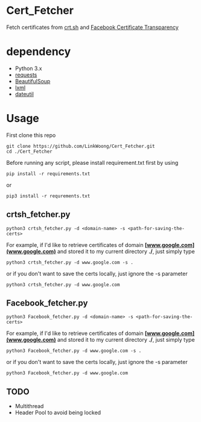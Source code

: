 # Cert_Fetcher
Fetch certificates from [crt.sh](https://crt.sh/) and [Facebook Certificate Transparency](https://developers.facebook.com/tools/ct/)

# dependency
- Python 3.x
- [requests](https://requests.readthedocs.io/en/master/)
- [BeautifulSoup](https://www.crummy.com/software/BeautifulSoup/bs4/doc/)
- [lxml](https://lxml.de/)
- [dateutil](https://pypi.org/project/python-dateutil/)

# Usage
First clone this repo
```
git clone https://github.com/LinkWoong/Cert_Fetcher.git
cd ./Cert_Fetcher
```
Before running any script, please install requirement.txt first by using
```
pip install -r requirements.txt
```
or
```
pip3 install -r requrements.txt
```

## crtsh_fetcher.py
```
python3 crtsh_fetcher.py -d <domain-name> -s <path-for-saving-the-certs>
```
For example, if I'd like to retrieve certificates of domain **[www.google.com](www.google.com)** and stored it to my current directory **./**, just simply type
```
python3 crtsh_fetcher.py -d www.google.com -s .
```
or if you don't want to save the certs locally, just ignore the -s parameter
```
python3 crtsh_fetcher.py -d www.google.com
```

## Facebook_fetcher.py
```
python3 Facebook_fetcher.py -d <domain-name> -s <path-for-saving-the-certs>
```
For example, if I'd like to retrieve certificates of domain **[www.google.com](www.google.com)** and stored it to my current directory **./**, just simply type
```
python3 Facebook_fetcher.py -d www.google.com -s .
```
or if you don't want to save the certs locally, just ignore the -s parameter
```
python3 Facebook_fetcher.py -d www.google.com
```

## TODO
- Multithread
- Header Pool to avoid being locked
